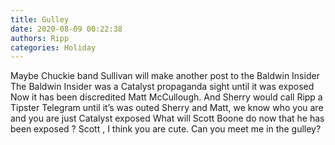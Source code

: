 ```yaml
---
title: Gulley
date: 2020-08-09 00:22:38
authors: Ripp
categories: Holiday
---
```


 Maybe Chuckie band Sullivan will make another post to the Baldwin Insider
The Baldwin Insider was a Catalyst propaganda sight until it was exposed   Now it has been discredited 
Matt McCullough. And Sherry would call
Ripp a Tipster Telegram until it’s was outed
Sherry and Matt,  we know who you are and you are just Catalyst exposed
What will Scott Boone do now that he has been exposed ?
Scott , I think you are cute.  Can you meet me in the gulley?